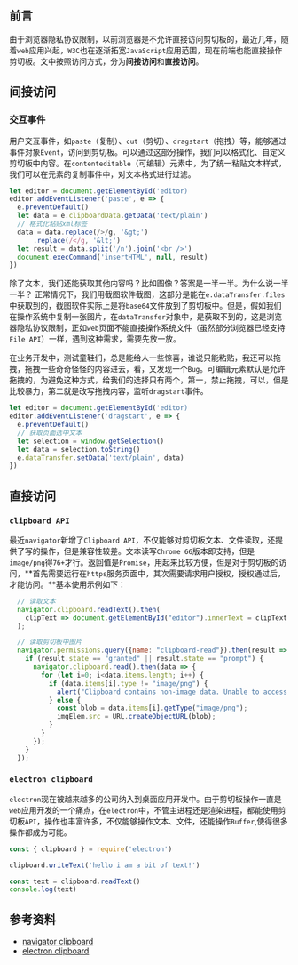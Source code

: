 ## 前言

由于浏览器隐私协议限制，以前浏览器是不允许直接访问剪切板的，最近几年，随着`web`应用兴起，`W3C`也在逐渐拓宽`JavaScript`应用范围，现在前端也能直接操作剪切板。文中按照访问方式，分为**间接访问**和**直接访问**。

## 间接访问

### 交互事件

用户交互事件，如`paste`（复制）、`cut`（剪切）、`dragstart`（拖拽）等，能够通过事件对象`Event`，访问到剪切板。可以通过这部分操作，我们可以格式化、自定义剪切板中内容。在`contenteditable`（可编辑）元素中，为了统一粘贴文本样式，我们可以在元素的复制事件中，对文本格式进行过滤。

```javascript
let editor = document.getElementById('editor)
editor.addEventListener('paste', e => {
  e.preventDefault()
  let data = e.clipboardData.getData('text/plain')
  // 格式化粘贴xml标签
  data = data.replace(/>/g, '&gt;')
      .replace(/</g, '&lt;')
  let result = data.split('/n').join('<br />')
  document.execCommand('insertHTML', null, result)
})
```

除了文本，我们还能获取其他内容吗？比如图像？答案是一半一半。为什么说一半一半？
正常情况下，我们用截图软件截图，这部分是能在`e.dataTransfer.files`中获取到的，截图软件实际上是将`base64`文件放到了剪切板中。但是，假如我们在操作系统中复制一张图片，在`dataTransfer`对象中，是获取不到的，这是浏览器隐私协议限制，正如`web`页面不能直接操作系统文件（虽然部分浏览器已经支持`File API`）一样，遇到这种需求，需要先放一放。

在业务开发中，测试童鞋们，总是能给人一些惊喜，谁说只能粘贴，我还可以拖拽，拖拽一些奇奇怪怪的内容进去，看，又发现一个`Bug`。可编辑元素默认是允许拖拽的，为避免这种方式，给我们的选择只有两个，第一，禁止拖拽，可以，但是比较暴力，第二就是改写拖拽内容，监听`dragstart`事件。

```javascript
let editor = document.getElementById('editor)
editor.addEventListener('dragstart', e => {
  e.preventDefault()
  // 获取页面选中文本
  let selection = window.getSelection()
  let data = selection.toString()
  e.dataTransfer.setData('text/plain', data)
})
```

## 直接访问

### `clipboard API`

最近`navigator`新增了`Clipboard API`，不仅能够对剪切板文本、文件读取，还提供了写的操作，但是兼容性较差。文本读写`Chrome 66`版本即支持，但是`image/png`得`76+`才行。返回值是`Promise`，用起来比较方便，但是对于剪切板的访问，**首先需要运行在`https`服务页面中，其次需要请求用户授权，授权通过后，才能访问。**基本使用示例如下：

```javascript
  // 读取文本
  navigator.clipboard.readText().then(
    clipText => document.getElementById("editor").innerText = clipText
  );

  // 读取剪切板中图片
  navigator.permissions.query({name: "clipboard-read"}).then(result => {
    if (result.state == "granted" || result.state == "prompt") {
      navigator.clipboard.read().then(data => {
        for (let i=0; i<data.items.length; i++) {
          if (data.items[i].type != "image/png") {
            alert("Clipboard contains non-image data. Unable to access it.");
          } else {
            const blob = data.items[i].getType("image/png");
            imgElem.src = URL.createObjectURL(blob);
          }
        }
      });
    }
  });
```

### `electron clipboard`

`electron`现在被越来越多的公司纳入到桌面应用开发中。由于剪切板操作一直是`web`应用开发的一个痛点，在`electron`中，不管主进程还是渲染进程，都能使用剪切板`API`，操作也丰富许多，不仅能够操作文本、文件，还能操作`Buffer`,使得很多操作都成为可能。

```javascript
const { clipboard } = require('electron')

clipboard.writeText('hello i am a bit of text!')

const text = clipboard.readText()
console.log(text)
```

## 参考资料

- [navigator clipboard](https://developer.mozilla.org/en-US/docs/Web/API/Clipboard)
- [electron clipboard](https://www.electronjs.org/docs/api/clipboard)